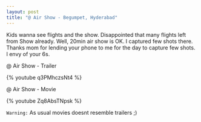 ```yaml
---
layout: post
title: "@ Air Show - Begumpet, Hyderabad"
---
```


<p>Kids wanna see flights and the show. Disappointed that many flights left from Show already. Well, 20min air show is OK.
I captured few shots there. Thanks mom for lending your phone to me for the day to capture few shots. I envy of your 6s.
</p>

@ Air Show - Trailer 
<p>
{% youtube q3PMhczsNt4 %} 
</p>

@ Air Show - Movie
<p>
{% youtube Zq8AbsTNpsk %}
</p>

`Warning:` As usual movies doesnt resemble trailers ;)
